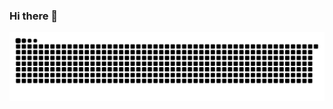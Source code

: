 ### Hi there 👋

![snake gif](https://github.com/sawankumar/sawankumar/raw/output/github-contribution-grid-snake.svg)
